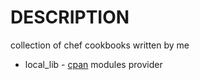 DESCRIPTION
===========

collection of chef cookbooks written by me

* local_lib - [cpan](http://search.cpan.org/perldoc?CPAN) modules provider
  

